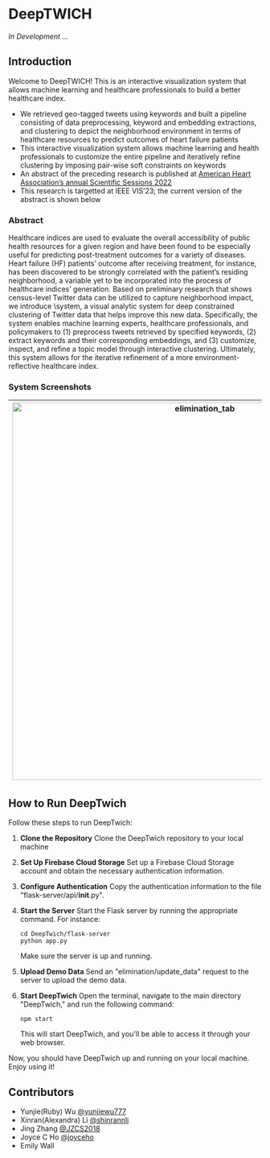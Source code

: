 # DeepTWICH 

*In Development ...*

## Introduction

Welcome to DeepTWICH! This is an interactive visualization system that allows machine learning and healthcare professionals to build a better healthcare index.

- We retrieved geo-tagged tweets using keywords and built a pipeline consisting of data preprocessing, keyword and embedding extractions, and clustering to depict the neighborhood environment in terms of healthcare resources to predict outcomes of heart failure patients
- This interactive visualization system allows machine learning and health professionals to customize the entire pipeline and iteratively refine clustering by imposing pair-wise soft constraints on keywords 
- An abstract of the preceding research is published at [American Heart Association’s annual Scientific Sessions 2022](https://www.ahajournals.org/doi/abs/10.1161/circ.146.suppl_1.15011)
- This research is targetted at IEEE VIS’23; the current version of the abstract is shown below

### Abstract

Healthcare indices are used to evaluate the overall accessibility of public health resources for a given region and have been found to be especially useful for predicting post-treatment outcomes for a variety of diseases. Heart failure (HF) patients’ outcome after receiving treatment, for instance, has been discovered to be strongly correlated with the patient’s residing neighborhood, a variable yet to be incorporated into the process of healthcare indices’ generation. Based on preliminary research that shows census-level Twitter data can be utilized to capture neighborhood impact, we introduce \system, a visual analytic system for deep constrained clustering of Twitter data that helps improve this new data. Specifically, the system enables machine learning experts, healthcare professionals, and policymakers to (1) preprocess tweets retrieved by specified keywords, (2) extract keywords and their corresponding embeddings, and (3) customize, inspect, and refine a topic model through interactive clustering. Ultimately, this system allows for the iterative refinement of a more environment-reflective healthcare index.

### System Screenshots


<div align = "center">

| <img width="750" alt="elimination_tab" src="https://github.com/yunjiewu777/clus-vis/assets/85247180/1f1000b6-f1a1-426d-bb3b-a3f0d84b4d33"> | 
|:--:| 

</div>

## How to Run DeepTwich

Follow these steps to run DeepTwich:

1. **Clone the Repository**
   Clone the DeepTwich repository to your local machine 

2. **Set Up Firebase Cloud Storage**
   Set up a Firebase Cloud Storage account and obtain the necessary authentication information.

3. **Configure Authentication**
   Copy the authentication information to the file "flask-server/api/__init__.py". 

4. **Start the Server**
   Start the Flask server by running the appropriate command. For instance:
   ```
   cd DeepTwich/flask-server
   python app.py
   ```
   Make sure the server is up and running.

5. **Upload Demo Data**
   Send an "elimination/update_data" request to the server to upload the demo data.

6. **Start DeepTwich**
   Open the terminal, navigate to the main directory "DeepTwich," and run the following command:
   ```
   npm start
   ```
   This will start DeepTwich, and you'll be able to access it through your web browser.

Now, you should have DeepTwich up and running on your local machine. Enjoy using it!

## Contributors

- Yunjie(Ruby) Wu [@yunjiewu777](https://github.com/yunjiewu777)
- Xinran(Alexandra) Li [@shinrannli](https://github.com/shinrannli)
- Jing Zhang [@JZCS2018](https://github.com/JZCS2018)
- Joyce C Ho [@joyceho](https://github.com/joyceho)
- Emily Wall
